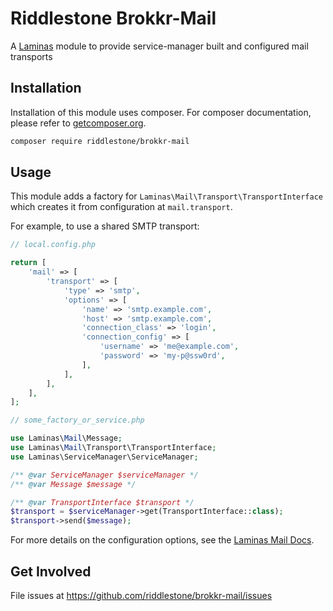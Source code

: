 # Riddlestone Brokkr-Mail

A [Laminas](https://github.com/laminas) module to provide service-manager built and configured mail transports

## Installation

Installation of this module uses composer. For composer documentation, please refer to
[getcomposer.org](http://getcomposer.org/).

```sh
composer require riddlestone/brokkr-mail
```

## Usage

This module adds a factory for `Laminas\Mail\Transport\TransportInterface` which creates it from configuration at
`mail.transport`.

For example, to use a shared SMTP transport:

```php
// local.config.php

return [
    'mail' => [
        'transport' => [
            'type' => 'smtp',
            'options' => [
                'name' => 'smtp.example.com',
                'host' => 'smtp.example.com',
                'connection_class' => 'login',
                'connection_config' => [
                    'username' => 'me@example.com',
                    'password' => 'my-p@ssw0rd',
                ],
            ],
        ],
    ],
];
```

```php
// some_factory_or_service.php

use Laminas\Mail\Message;
use Laminas\Mail\Transport\TransportInterface;
use Laminas\ServiceManager\ServiceManager;

/** @var ServiceManager $serviceManager */
/** @var Message $message */

/** @var TransportInterface $transport */
$transport = $serviceManager->get(TransportInterface::class);
$transport->send($message);
```

For more details on the configuration options, see the
[Laminas Mail Docs](https://docs.laminas.dev/laminas-mail/transport/smtp-options/#configuration-options).

## Get Involved

File issues at https://github.com/riddlestone/brokkr-mail/issues
